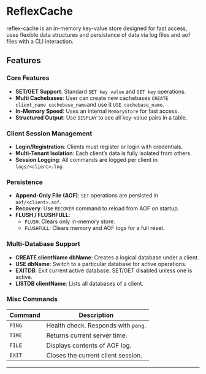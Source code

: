 # ReflexCache 

reflex-cache is an in-memory key-value store designed for fast access, uses flexible data structures and persistance of data via log files and aof files with a CLI interaction.

## Features

### Core Features

- **SET/GET Support**: Standard `SET key value` and `GET key` operations.
- **Multi Cachebases**: User can create new cachebases `CREATE client_name cachebase_name`and use it `USE cachebase_name`.
- **In-Memory Speed**: Uses an internal `MemoryStore` for fast access.
- **Structured Output**: Use `DISPLAY` to see all key-value pairs in a table.

### Client Session Management

- **Login/Registration**: Clients must register or login with credentials.
- **Multi-Tenant Isolation**: Each client’s data is fully isolated from others.
- **Session Logging**: All commands are logged per client in `logs/<client>.log`.

### Persistence

- **Append-Only File (AOF)**: `SET` operations are persisted in `aof/<client>.aof`.
- **Recovery**: Use `RECOVER` command to reload from AOF on startup.
- **FLUSH / FLUSHFULL**:
  - `FLUSH`: Clears only in-memory store.
  - `FLUSHFULL`: Clears memory and AOF logs for a full reset.
 
### Multi-Database Support

- **CREATE clientName dbName**: Creates a logical database under a client.
- **USE dbName**: Switch to a particular database for active operations.
- **EXITDB**: Exit current active database. SET/GET disabled unless one is active.
- **LISTDB clientName**: Lists all databases of a client.

### Misc Commands

| Command       | Description                                  |
|---------------|----------------------------------------------|
| `PING`        | Health check. Responds with `pong`.          |
| `TIME`        | Returns current server time.                 |
| `FILE`        | Displays contents of AOF log.                |
| `EXIT`        | Closes the current client session.           |

---


